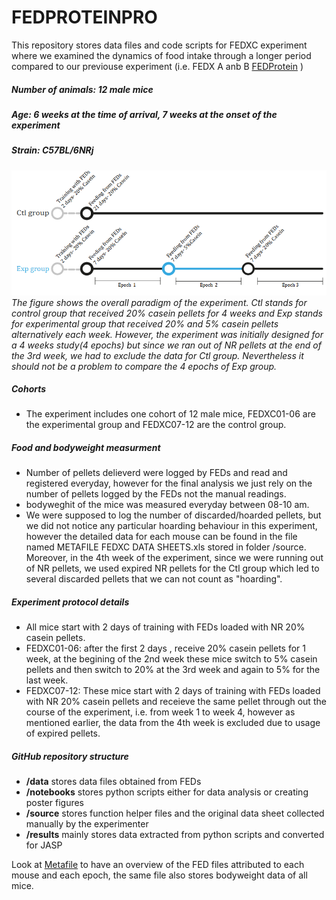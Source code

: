 # FEDPROTEINPRO
This repository stores data files and code scripts for FEDXC experiment where we examined the dynamics of food intake through a longer period compared to our previouse experiment (i.e. FEDX A anb B [FEDProtein](https://github.com/Htbibalan/FEDProtein/tree/BNA) )

##### Number of animals:  12 male mice
##### Age: 6 weeks at the time of arrival, 7 weeks at the onset of the experiment
##### Strain:  C57BL/6NRj




![paradigm](https://github.com/Htbibalan/FEDPROTEINPRO/blob/main/source/FEDXC_paradigm.png)
*The figure shows the overall paradigm of the experiment. Ctl stands for control group that received 20% casein pellets for 4 weeks and Exp stands for experimental group that received 20% and 5% casein pellets alternatively each week. However, the experiment was initially designed for a 4 weeks study(4 epochs) but since we ran out of NR pellets at the end of the 3rd week, we had to exclude the data for Ctl group. Nevertheless it should not be a problem to compare the 4 epochs of Exp group.*

##### Cohorts
* The experiment includes one cohort of 12 male mice, FEDXC01-06 are the experimental group and FEDXC07-12 are the control group.

##### Food and bodyweight measurment
* Number of pellets delieverd were logged by FEDs and read and registered everyday, however for the final analysis we just rely on the number of pellets logged by the FEDs not the manual readings.
* bodyweghit of the mice was measured everyday between 08-10 am.
* We were supposed to log the number of discarded/hoarded pellets, but we did not notice any particular hoarding behaviour in this experiment, however the detailed data for each mouse can be found in the file named METAFILE FEDXC DATA SHEETS.xls stored in folder /source. Moreover, in the 4th week of the experiment, since we were running out of NR pellets, we used expired NR pellets for the Ctl group which led to several discarded pellets that we can not count as "hoarding".

##### Experiment protocol details
* All mice start with 2 days of training with FEDs loaded with NR 20% casein pellets.
* FEDXC01-06: after the first 2 days , receive 20% casein pellets for 1 week, at the begining of the 2nd week these mice switch to 5% casein pellets and then switch to 20% at the 3rd week and again to 5% for the last week.
* FEDXC07-12: These mice start with 2 days of training with FEDs loaded with NR 20% casein pellets and receieve the same pellet through out the course of the experiment, i.e. from week 1 to week 4, however as mentioned earlier, the data from the 4th week is excluded due to usage of expired pellets. 


##### GitHub repository structure
* **/data** stores data files obtained from FEDs
* **/notebooks** stores python scripts either for data analysis or creating poster figures
* **/source** stores function helper files and the original data sheet collected manually by the experimenter
* **/results** mainly stores data extracted from python scripts and converted for JASP

Look at [Metafile](https://github.com/Htbibalan/FEDPROTEINPRO/blob/main/FEDXC_METAFILE.xls) to have an overview of the FED files attributed to each mouse and each epoch, the same file also stores bodyweight data of all mice.